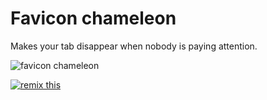 Favicon chameleon
==================

Makes your tab disappear when nobody is paying attention.

![favicon chameleon](https://favicon-chameleon.glitch.me/favicon-chameleon.gif)

[![remix this](https://cdn.glitch.com/2bdfb3f8-05ef-4035-a06e-2043962a3a13%2Fremix%402x.png?1513093958726)](https://glitch.com/edit/#!/remix/favicon-chameleon)
